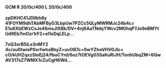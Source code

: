 #### GCM R 20/0c/400 L 20/0c/400
**zpDKHC41JDllbh8y**<br/>**41FOYM9dhTAbMFByG3LbpUw7PZCc5QLyMWRMJc24b4c=**<br/>**E1u6XbEWzCsJe4SmsJlXBk/DV+4nj6AaTNdqYWcv2MGhqP7Jo9eBMYtUd9Eb7mOzr1rF2+el1oDqLELp...**<br/><br/>
**7xQ3xrB5iLe3nMY2**<br/>**4c/xu0twieP0xrfwhxBhyZ+uvOB7c+0wYZhoVHV0JIc=**<br/>**cO/kUHZqxzSIoEj24/fbuCYrd/6oz7tOEVg03SaKuRiJH/TonhUbqZM+6QwAV317sZ7WMX1cZuCgH6Wd...**